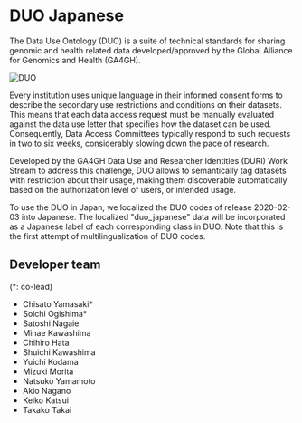 # DUO Japanese

The Data Use Ontology (DUO) is a suite of technical standards for sharing genomic and health related data developed/approved by the Global Alliance for Genomics and Health (GA4GH).

![DUO](https://www.ga4gh.org/wp-content/uploads/DUO-WPFI-850x425-v3.png)

Every institution uses unique language in their informed consent forms to describe the secondary use restrictions and conditions on their datasets. This means that each data access request must be manually evaluated against the data use letter that specifies how the dataset can be used. Consequently, Data Access Committees typically respond to such requests in two to six weeks, considerably slowing down the pace of research.

Developed by the GA4GH Data Use and Researcher Identities (DURI) Work Stream to address this challenge, DUO allows to semantically tag datasets with restriction about their usage, making them discoverable automatically based on the authorization level of users, or intended usage.

To use the DUO in Japan, we localized the DUO codes of release 2020-02-03 into Japanese. The localized "duo_japanese" data will be incorporated as a Japanese label of each corresponding class in DUO.  Note that this is the first attempt of multilingualization of DUO codes. 

## Developer team
(*: co-lead)
- Chisato Yamasaki* 
- Soichi Ogishima*
- Satoshi Nagaie
- Minae Kawashima
- Chihiro Hata
- Shuichi Kawashima
- Yuichi Kodama
- Mizuki Morita
- Natsuko Yamamoto
- Akio Nagano
- Keiko Katsui
- Takako Takai
